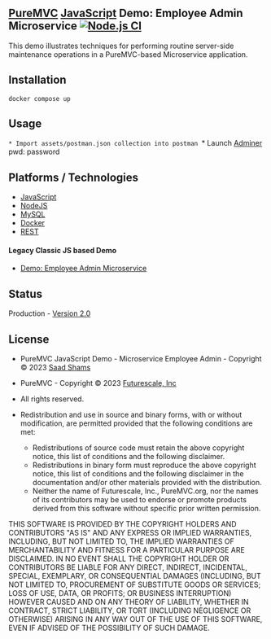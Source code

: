 ## [PureMVC](http://puremvc.github.com/) [JavaScript](https://github.com/PureMVC/puremvc-js-multicore-framework/wiki) Demo: Employee Admin Microservice [![Node.js CI](https://github.com/PureMVC/puremvc-js-demo-microservice-employeeadmin/actions/workflows/node.js.yml/badge.svg)](https://github.com/PureMVC/puremvc-js-demo-microservice-employeeadmin/actions/workflows/node.js.yml)
This demo illustrates techniques for performing routine server-side maintenance operations in a PureMVC-based Microservice application.

## Installation
```
docker compose up
```

## Usage

`* Import assets/postman.json collection into postman
`* Launch [Adminer](http://localhost:8080/?server=mysql&username=mysql&db=employeeadmin) pwd: password

## Platforms / Technologies
* [JavaScript](https://en.wikipedia.org/wiki/JavaScript)
* [NodeJS](https://en.wikipedia.org/wiki/Node.js)
* [MySQL](https://en.wikipedia.org/wiki/MySQL)
* [Docker](https://en.wikipedia.org/wiki/Docker_(software))
* [REST](https://en.wikipedia.org/wiki/Representational_state_transfer)

#### Legacy Classic JS based Demo
* [Demo: Employee Admin Microservice](https://github.com/PureMVC/puremvc-js-demo-microservice-employeeadmin/tree/1.0.0)

## Status
Production - [Version 2.0](https://github.com/PureMVC/puremvc-js-demo-microservice-employeeadmin/blob/master/VERSION)

## License
* PureMVC JavaScript Demo - Microservice Employee Admin - Copyright © 2023 [Saad Shams](https://www.linkedin.com/in/muizz)
* PureMVC - Copyright © 2023 [Futurescale, Inc](http://futurescale.com) 
* All rights reserved.

* Redistribution and use in source and binary forms, with or without modification, are permitted provided that the following conditions are met:

  * Redistributions of source code must retain the above copyright notice, this list of conditions and the following disclaimer.
  * Redistributions in binary form must reproduce the above copyright notice, this list of conditions and the following disclaimer in the documentation and/or other materials provided with the distribution.
  * Neither the name of Futurescale, Inc., PureMVC.org, nor the names of its contributors may be used to endorse or promote products derived from this software without specific prior written permission.

THIS SOFTWARE IS PROVIDED BY THE COPYRIGHT HOLDERS AND CONTRIBUTORS "AS IS" AND ANY EXPRESS OR IMPLIED WARRANTIES, INCLUDING, BUT NOT LIMITED TO, THE IMPLIED WARRANTIES OF MERCHANTABILITY AND FITNESS FOR A PARTICULAR PURPOSE ARE DISCLAIMED. IN NO EVENT SHALL THE COPYRIGHT HOLDER OR CONTRIBUTORS BE LIABLE FOR ANY DIRECT, INDIRECT, INCIDENTAL, SPECIAL, EXEMPLARY, OR CONSEQUENTIAL DAMAGES (INCLUDING, BUT NOT LIMITED TO, PROCUREMENT OF SUBSTITUTE GOODS OR SERVICES; LOSS OF USE, DATA, OR PROFITS; OR BUSINESS INTERRUPTION) HOWEVER CAUSED AND ON ANY THEORY OF LIABILITY, WHETHER IN CONTRACT, STRICT LIABILITY, OR TORT (INCLUDING NEGLIGENCE OR OTHERWISE) ARISING IN ANY WAY OUT OF THE USE OF THIS SOFTWARE, EVEN IF ADVISED OF THE POSSIBILITY OF SUCH DAMAGE.
